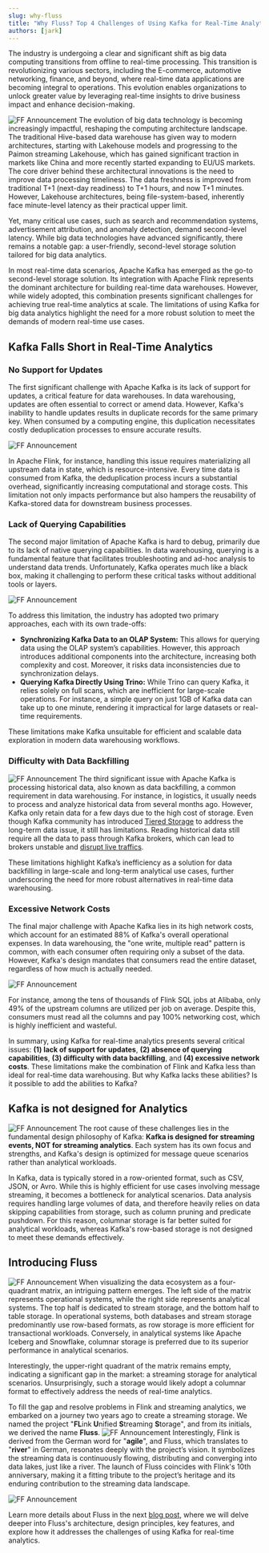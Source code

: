 ```yaml
---
slug: why-fluss
title: "Why Fluss? Top 4 Challenges of Using Kafka for Real-Time Analytics"
authors: [jark]
---
```


<!--
 Licensed to the Apache Software Foundation (ASF) under one
 or more contributor license agreements.  See the NOTICE file
 distributed with this work for additional information
 regarding copyright ownership.  The ASF licenses this file
 to you under the Apache License, Version 2.0 (the
 "License"); you may not use this file except in compliance
 with the License.  You may obtain a copy of the License at

      http://www.apache.org/licenses/LICENSE-2.0

 Unless required by applicable law or agreed to in writing, software
 distributed under the License is distributed on an "AS IS" BASIS,
 WITHOUT WARRANTIES OR CONDITIONS OF ANY KIND, either express or implied.
 See the License for the specific language governing permissions and
 limitations under the License.
-->

The industry is undergoing a clear and significant shift as big data computing transitions from offline to real-time processing.
This transition is revolutionizing various sectors, including the E-commerce, automotive networking, finance, and beyond,
where real-time data applications are becoming integral to operations. This evolution enables organizations to unlock greater
value by leveraging real-time insights to drive business impact and enhance decision-making.

<!-- truncate -->

![FF Announcement](assets/why_fluss/img1.jpg)
The evolution of big data technology is becoming increasingly impactful, reshaping the computing architecture landscape.
The traditional Hive-based data warehouse has given way to modern architectures, starting with Lakehouse models and progressing
to the Paimon streaming Lakehouse, which has gained significant traction in markets like China and more recently started expanding to EU/US markets.
The core driver behind these architectural innovations is the need to improve data processing timeliness. The data freshness is improved from traditional
T+1 (next-day readiness) to T+1 hours, and now T+1 minutes. However, Lakehouse architectures, being file-system-based,
inherently face minute-level latency as their practical upper limit.

Yet, many critical use cases, such as search and recommendation systems, advertisement attribution, and anomaly detection, demand second-level latency.
While big data technologies have advanced significantly, there remains a notable gap: a user-friendly, second-level storage solution tailored for big data analytics.

In most real-time data scenarios, Apache Kafka has emerged as the go-to second-level storage solution. Its integration with Apache Flink represents the dominant architecture for building real-time data warehouses. However, while widely adopted, this combination presents significant challenges for achieving true real-time analytics at scale. The limitations of using Kafka for big data analytics highlight the need for a more robust solution to meet the demands of modern real-time use cases.

## Kafka Falls Short in Real-Time Analytics

### No Support for Updates

The first significant challenge with Apache Kafka is its lack of support for updates, a critical feature for data warehouses. In data warehousing, updates are often essential to correct or amend data. However, Kafka's inability to handle updates results in duplicate records for the same primary key. When consumed by a computing engine, this duplication necessitates costly deduplication processes to ensure accurate results.

![FF Announcement](assets/why_fluss/img2.jpg)

In Apache Flink, for instance, handling this issue requires materializing all upstream data in state, which is resource-intensive. Every time data is consumed from Kafka, the deduplication process incurs a substantial overhead, significantly increasing computational and storage costs. This limitation not only impacts performance but also hampers the reusability of Kafka-stored data for downstream business processes.

### Lack of Querying Capabilities

The second major limitation of Apache Kafka is hard to debug, primarily due to its lack of native querying capabilities. In data warehousing, querying is a fundamental feature that facilitates troubleshooting and ad-hoc analysis to understand data trends. Unfortunately, Kafka operates much like a black box, making it challenging to perform these critical tasks without additional tools or layers.

![FF Announcement](assets/why_fluss/img3.jpg)

To address this limitation, the industry has adopted two primary approaches, each with its own trade-offs:

- **Synchronizing Kafka Data to an OLAP System:** This allows for querying data using the OLAP system’s capabilities. However, this approach introduces additional components into the architecture, increasing both complexity and cost. Moreover, it risks data inconsistencies due to synchronization delays. 
- **Querying Kafka Directly Using Trino:** While Trino can query Kafka, it relies solely on full scans, which are inefficient for large-scale operations. For instance, a simple query on just 1GB of Kafka data can take up to one minute, rendering it impractical for large datasets or real-time requirements.

These limitations make Kafka unsuitable for efficient and scalable data exploration in modern data warehousing workflows.

### Difficulty with Data Backfilling

![FF Announcement](assets/why_fluss/img4.jpg)
The third significant issue with Apache Kafka is processing historical data, also known as data backfilling, a common requirement in data warehousing.
For instance, in logistics, it usually needs to process and analyze historical data from several months ago. However, Kafka only retain data for a few days due to the high cost of storage.
Even though Kafka community has introduced [Tiered Storage](https://cwiki.apache.org/confluence/display/KAFKA/KIP-405%3A+Kafka+Tiered+Storage) to address the long-term data issue, it still has limitations.
Reading historical data still require all the data to pass through Kafka brokers, which can lead to brokers unstable and [disrupt live traffics](https://www.warpstream.com/blog/tiered-storage-wont-fix-kafka#increased-complexity-and-operational-burden).

These limitations highlight Kafka’s inefficiency as a solution for data backfilling in large-scale and long-term analytical use cases, further underscoring the need for more robust alternatives in real-time data warehousing.

### Excessive Network Costs
The final major challenge with Apache Kafka lies in its high network costs, which account for an estimated 88% of Kafka's overall operational expenses. In data warehousing, the "one write, multiple read" pattern is common, with each consumer often requiring only a subset of the data. However, Kafka's design mandates that consumers read the entire dataset, regardless of how much is actually needed.

![FF Announcement](assets/why_fluss/img5.jpg)

For instance, among the tens of thousands of Flink SQL jobs at Alibaba, only 49% of the upstream columns are utilized per job on average. Despite this, consumers must read all the columns and pay 100% networking cost, which is highly inefficient and wasteful.

In summary, using Kafka for real-time analytics presents several critical issues: **(1) lack of support for updates**, **(2) absence of querying capabilities**, **(3) difficulty with data backfilling**, and **(4) excessive network costs**. These limitations make the combination of Flink and Kafka less than ideal for real-time data warehousing.
But why Kafka lacks these abilities? Is it possible to add the abilities to Kafka?

## Kafka is not designed for Analytics

![FF Announcement](assets/why_fluss/img6.jpg)
The root cause of these challenges lies in the fundamental design philosophy of Kafka: **Kafka is designed for streaming events, NOT for streaming analytics**. Each system has its own focus and strengths, and Kafka's design is optimized for message queue scenarios rather than analytical workloads.

In Kafka, data is typically stored in a row-oriented format, such as CSV, JSON, or Avro.
While this is highly efficient for use cases involving message streaming, it becomes a bottleneck for analytical scenarios.
Data analysis requires handling large volumes of data, and therefore heavily relies on data skipping capabilities from storage, such as column pruning and predicate pushdown.
For this reason, columnar storage is far better suited for analytical workloads, whereas Kafka's row-based storage is not designed to meet these demands effectively.

## Introducing Fluss

![FF Announcement](assets/why_fluss/img7.jpg)
When visualizing the data ecosystem as a four-quadrant matrix, an intriguing pattern emerges.
The left side of the matrix represents operational systems, while the right side represents analytical systems.
The top half is dedicated to stream storage, and the bottom half to table storage.
In operational systems, both databases and stream storage predominantly use row-based formats, as row storage is more efficient for transactional workloads. Conversely, in analytical systems like Apache Iceberg and Snowflake, columnar storage is preferred due to its superior performance in analytical scenarios.

Interestingly, the upper-right quadrant of the matrix remains empty, indicating a significant gap in the market: a streaming storage for analytical scenarios. Unsurprisingly, such a storage would likely adopt a columnar format to effectively address the needs of real-time analytics.

To fill the gap and resolve problems in Flink and streaming analytics, we embarked on a journey two years ago to create a streaming storage. We named the project "**FL**ink **U**nified **S**treaming **S**torage", and from its initials, we derived the name **Fluss**.
![FF Announcement](assets/why_fluss/img8.jpg)
Interestingly, Flink is derived from the German word for "**agile**", and Fluss, which translates to "**river**" in German, resonates deeply with the project’s vision.
It symbolizes the streaming data is continuously flowing, distributing and converging into data lakes, just like a river.
The launch of Fluss coincides with Flink's 10th anniversary, making it a fitting tribute to the project’s heritage and its enduring contribution to the streaming data landscape.

![FF Announcement](assets/why_fluss/img9.jpg)

Learn more details about Fluss in the next [blog post](/blog/fluss-intro/), where we will delve deeper into Fluss's architecture, design principles, key features, and explore how it addresses the challenges of using Kafka for real-time analytics.

